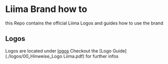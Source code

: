 # Liima Brand how to

this Repo contains the official Liima Logos and guides how to use the brand

## Logos

Logos are located under [logos](./logos)
Checkout the [Logo Guide](./logos/00_Hinweise_Logo Liima.pdf) for further infos